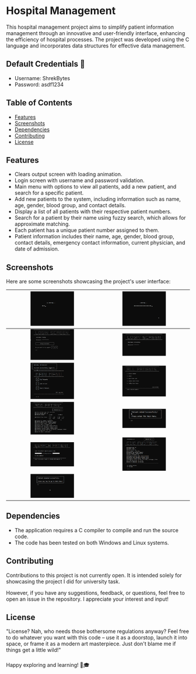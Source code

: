 # Hospital Management

This hospital management project aims to simplify patient information management through an innovative and user-friendly interface, enhancing the efficiency of hospital processes. The project was developed using the C language and incorporates data structures for effective data management.

## Default Credentials 🔐
- Username: ShrekBytes
- Password: asdf1234

## Table of Contents
- [Features](#features)
- [Screenshots](#screenshots)
- [Dependencies](#dependencies)
- [Contributing](#contributing)
- [License](#license)


## Features
- Clears output screen with loading animation.
- Login screen with username and password validation.
- Main menu with options to view all patients, add a new patient, and search for a specific patient.
- Add new patients to the system, including information such as name, age, gender, blood group, and contact details.
- Display a list of all patients with their respective patient numbers.
- Search for a patient by their name using fuzzy search, which allows for approximate matching.
- Each patient has a unique patient number assigned to them.
- Patient information includes their name, age, gender, blood group, contact details, emergency contact information, current physician, and date of admission.

## Screenshots
Here are some screenshots showcasing the project's user interface:

| <img src="screenshots/load1.png" alt="Wrong" width="50%"> | <img src="screenshots/load2.png" alt="Login Screen" width="50%"> |
|:---:|:---:|
| <img src="screenshots/wrong.png" alt="Wrong" width="50%"> | <img src="screenshots/login.png" alt="Login Screen" width="50%"> |
| <img src="screenshots/main_menu.png" alt="Main Menu" width="50%"> | <img src="screenshots/all_patient.png" alt="ALL patient" width="50%"> |
| <img src="screenshots/add_patient.png" alt="Add Patient" width="50%"> | <img src="screenshots/patient_added.png" alt="Patient Added" width="50%"> |
| <img src="screenshots/search_patient.png" alt="Search Patient" width="50%"> | <img src="screenshots/display_patient.png" alt="Display Patient" width="50%"> |
| <img src="screenshots/patient_deleted.png" alt="Delete Patient" width="50%"> | |


## Dependencies
- The application requires a C compiler to compile and run the source code.
- The code has been tested on both Windows and Linux systems.

## Contributing

Contributions to this project is not currently open. It is intended solely for showcasing the project I did for university task.

However, if you have any suggestions, feedback, or questions, feel free to open an issue in the repository. I appreciate your interest and input!

## License

"License? Nah, who needs those bothersome regulations anyway? Feel free to do whatever you want with this code – use it as a doorstop, launch it into space, or frame it as a modern art masterpiece. Just don't blame me if things get a little wild!"

###

Happy exploring and learning! 🚀🎓
